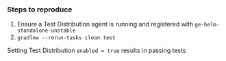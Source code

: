 ### Steps to reproduce

1. Ensure a Test Distribution agent is running and registered with `ge-helm-standalone-unstable`
2. `gradlew --rerun-tasks clean test`

Setting Test Distribution `enabled = true` results in passing tests